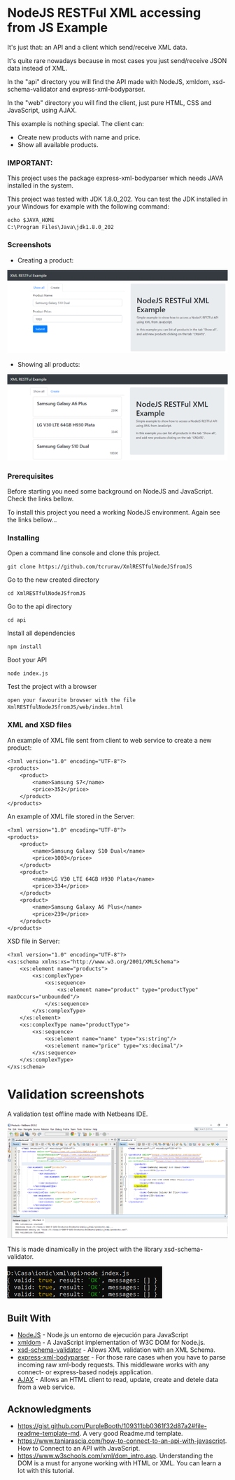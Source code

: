 # NodeJS RESTFul XML accessing from JS Example

It's just that: an API and a client which send/receive XML data. 

It's quite rare nowadays because in most cases you just send/receive JSON data instead of XML.

In the "api" directory you will find the API made with NodeJS, xmldom, xsd-schema-validator and express-xml-bodyparser.

In the "web" directory you will find the client, just pure HTML, CSS and JavaScript, using AJAX.

This example is nothing special. The client can:
* Create new products with name and price.
* Show all available products.

### IMPORTANT:

This project uses the package express-xml-bodyparser which needs JAVA installed in the system.

This project was tested with JDK 1.8.0_202. You can test the JDK installed in your Windows for example with the following command:

```
echo $JAVA_HOME
C:\Program Files\Java\jdk1.8.0_202
```

### Screenshots

* Creating a product:

![create product](https://github.com/tcrurav/XmlRESTfulNodeJSfromJS/blob/master/web/img/create_product.png)

* Showing all products:

![show products](https://github.com/tcrurav/XmlRESTfulNodeJSfromJS/blob/master/web/img/show_products.png)

### Prerequisites

Before starting you need some background on NodeJS and JavaScript. Check the links bellow.

To install this project you need a working NodeJS environment. Again see the links bellow...

### Installing

Open a command line console and clone this project.

```
git clone https://github.com/tcrurav/XmlRESTfulNodeJSfromJS
```

Go to the new created directory

```
cd XmlRESTfulNodeJSfromJS
```

Go to the api directory

```
cd api
```

Install all dependencies

```
npm install
```

Boot your API

```
node index.js
```

Test the project with a browser

```
open your favourite browser with the file XmlRESTfulNodeJSfromJS/web/index.html
```

### XML and XSD files 

An example of XML file sent from client to web service to create a new product:

```
<?xml version="1.0" encoding="UTF-8"?>
<products>
    <product>
        <name>Samsung S7</name>
        <price>352</price>
    </product>
</products>
```

An example of XML file stored in the Server:

```
<?xml version="1.0" encoding="UTF-8"?>
<products>
    <product>
        <name>Samsung Galaxy S10 Dual</name>
        <price>1003</price>
    </product>
    <product>
        <name>LG V30 LTE 64GB H930 Plata</name>
        <price>334</price>
    </product>
    <product>
        <name>Samsung Galaxy A6 Plus</name>
        <price>239</price>
    </product>
</products>
```

XSD file in Server:

```
<?xml version="1.0" encoding="UTF-8"?>
<xs:schema xmlns:xs="http://www.w3.org/2001/XMLSchema">  
    <xs:element name="products">
        <xs:complexType>
            <xs:sequence>
                <xs:element name="product" type="productType" maxOccurs="unbounded"/>
            </xs:sequence>
        </xs:complexType>
    </xs:element>
    <xs:complexType name="productType">
        <xs:sequence>
            <xs:element name="name" type="xs:string"/>
            <xs:element name="price" type="xs:decimal"/>
        </xs:sequence>                        
    </xs:complexType>
</xs:schema>
```

# Validation screenshots

A validation test offline made with Netbeans IDE. 

![validation test](https://github.com/tcrurav/XmlRESTfulNodeJSfromJS/blob/master/web/img/products_validation.png)

This is made dinamically in the project with the library xsd-schema-validator.

![validation test](https://github.com/tcrurav/XmlRESTfulNodeJSfromJS/blob/master/web/img/products_validation_online.png)

## Built With

* [NodeJS](https://nodejs.org/es/) - Node.js un entorno de ejecución para JavaScript
* [xmldom](https://github.com/jindw/xmldom) - A JavaScript implementation of W3C DOM for Node.js.
* [xsd-schema-validator](https://www.npmjs.com/package/xsd-schema-validator) - Allows XML validation with an XML Schema.
* [express-xml-bodyparser](https://github.com/remind101/express-xml-bodyparser) - For those rare cases when you have to parse incoming raw xml-body requests. This middleware works with any connect- or express-based nodejs application.
* [AJAX](https://www.w3schools.com/js/js_ajax_intro.asp) - Allows an HTML client to read, update, create and detele data from a web service.


## Acknowledgments

* https://gist.github.com/PurpleBooth/109311bb0361f32d87a2#file-readme-template-md. A very good Readme.md template.
* https://www.taniarascia.com/how-to-connect-to-an-api-with-javascript. How to Connect to an API with JavaScript.
* https://www.w3schools.com/xml/dom_intro.asp. Understanding the DOM is a must for anyone working with HTML or XML. You can learn a lot with this tutorial.